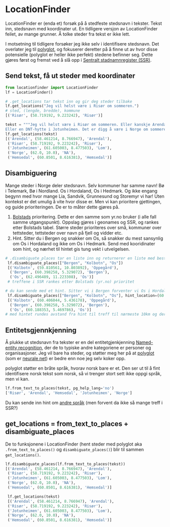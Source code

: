 # LocationFinder
LocationFinder er (enda et) forsøk på å stedfeste stedsnavn i tekster. Tekst inn, stedsnavn med koordinater ut. En tidligere versjon av LocationFinder feilet, av mange grunner. Å tolke steder fra tekst er ikke lett.

I motsetning til tidligere forsøker jeg ikke selv i identifisere stedsnavn. Det overlater jeg til [polyglot](https://github.com/aboSamoor/polyglot), og fokuserer deretter på å finne ut av hvor disse potensielle (polyglot er heller ikke perfekt) stedene befinner seg. Dette gjøres først og fremst ved å slå opp i [Sentralt stadnamnregister (SSR)](http://kartverket.no/kart/stedsnavn/sentralt-stadnamnregister-ssr/).

## Send tekst, få ut steder med koordinater
```python
from locationfinder import LocationFinder
lf = LocationFinder()

# .get_locations tar tekst inn og gir deg steder tilbake
lf.get_locations("Jeg vil helst være i Risør om sommeren.")
# sted, (lengde, bredde), kommune
[('Risør', (58.719192, 9.223242), 'Risør')]

tekst = """Jeg vil helst være i Risør om sommeren. Eller kanskje Arendal. Eller fjellene i Hemsedal.
Eller en DNT-hytte i Jotunheimen. Det er digg å være i Norge om sommeren."""
lf.get_locations(tekst)
[('Arendal', (58.461214, 8.766947), 'Arendal'),
 ('Risør', (58.719192, 9.223242), 'Risør'),
 ('Jotunheimen', (61.605003, 8.477503), 'Lom'),
 ('Norge', (62.0, 10.0), 'NA'),
 ('Hemsedal', (60.8501, 8.616381), 'Hemsedal')]
```

## Disambiguering
Mange steder i Norge deler stedsnavn. Selv kommuner har samme navn! Bø i Telemark, Bø i Nordland. Os i Hordaland, Os i Hedmark. Og ikke engang begynn med hvor mange Lia, Sandvik, Grunnesund og Storemyr vi har! Uten kontekst er det umulig å vite hvor disse er. Men vi kan prioritere gjettingen, og guide prioriteringen. De er to måter dette gjøres på.
1. [Bolstads](http://www.erikbolstad.no/geo/) prioritering. Dette er den samme som yr.no bruker (i alle fall samme utgangspunkt). Oppslag gjøres i geonames og SSR, og rankes etter Bolstads tabel. Større steder prioriteres over små, kommuner over tettsteder, tettsteder over navn på fjell og vidder etc.
2. Hint. Sitter du i Bergen og snakker om Os, så snakker du mest sansynlig om Os i Hordaland og ikke om Os i Hedmark. Send med kooridinater som hint, og nærhet til hintet gis tung vekt i utvelgelsen.


```python
# .disambiguate_places tar en liste inn og returnerer en liste med beste treff i SSR
 lf.disambiguate_places(["Bergen", "Kolbotn", "Os"])
 [('Kolbotn', (59.810561, 10.803892), 'Oppegård'),
  ('Bergen', (60.398258, 5.329072), 'Bergen'),
  ('Os', (62.496489, 11.223308), 'Os')]
 # treffene i SSR rankes etter Bolstads (yr.no) prioritet

# du kan sende med et hint. Sitter vi i Bergen forventer vi Os i Hordaland, ikke Os i Hedmark
 lf.disambiguate_places(["Bergen", "Kolbotn", "Os"], hint_location=(60.391263, 5.322054))
 [('Kolbotn', (60.406044, 5.436178), 'Oppegård'),
  ('Bergen', (60.398258, 5.329072), 'Bergen'),
  ('Os', (60.188353, 5.469786), 'Os')]
# med hintet rundes avstand fra hint til treff til nærmeste 10km og deretter velges beste treff via prioritet - legge merke til at Vi nå fikk Os på 60.1, 5.4, altså på vestlandet.
```


## Entitetsgjennkjenning
Å plukke ut stedsnavn fra tekster er en del entitetgjenkjenning [Named-entity recognition](https://en.wikipedia.org/wiki/Named-entity_recognition), der de to typiske andre kategoriene er personer og organisasjoner. Jeg vil bare ha steder, og støtter meg her på at [polyglot](https://github.com/aboSamoor/polyglot) (som er [neurale net](http://www.cs.cmu.edu/~ytsvetko/papers/phonology-naacl16.pdf)) er bedre enn noe jeg selv koker opp.

polyglot støtter en bråte språk, hvorav norsk bare er et. Den ser ut til å fint identifisere norsk tekst som norsk, så vi trenger stort sett ikke oppgi språk, men vi kan.

```python
lf.from_text_to_places(tekst, pg_help_lang='no')
['Risør', 'Arendal', 'Hemsedal', 'Jotunheimen', 'Norge']
```
Du kan sende inn hint om [andre språk](http://polyglot.readthedocs.io/en/latest/NamedEntityRecognition.html) (men forvent da ikke så mange treff i SSR?)

## get_locations = from_text_to_places + disambiguate_places
De to funksjonene i LocationFinder (hent steder med polyglot aka `.from_text_to_places()` og `disambiguate_places()`) blir til sammen `get_locations()`.

```python
lf.disambiguate_places(lf.from_text_to_places(tekst))
[('Arendal', (58.461214, 8.766947), 'Arendal'),
 ('Risør', (58.719192, 9.223242), 'Risør'),
 ('Jotunheimen', (61.605003, 8.477503), 'Lom'),
 ('Norge', (62.0, 10.0), 'NA'),
 ('Hemsedal', (60.8501, 8.616381), 'Hemsedal')]

 lf.get_locations(tekst)
 [('Arendal', (58.461214, 8.766947), 'Arendal'),
 ('Risør', (58.719192, 9.223242), 'Risør'),
 ('Jotunheimen', (61.605003, 8.477503), 'Lom'),
 ('Norge', (62.0, 10.0), 'NA'),
 ('Hemsedal', (60.8501, 8.616381), 'Hemsedal')]
```
